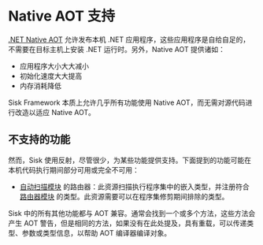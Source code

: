 # Native AOT 支持

[.NET Native AOT](https://learn.microsoft.com/en-us/dotnet/core/deploying/native-aot/) 允许发布本机 .NET 应用程序，这些应用程序是自给自足的，不需要在目标主机上安装 .NET 运行时。另外，Native AOT 提供诸如：

- 应用程序大小大大减小
- 初始化速度大大提高
- 内存消耗降低

Sisk Framework 本质上允许几乎所有功能使用 Native AOT，而无需对源代码进行改造以适应 Native AOT。

## 不支持的功能

然而，Sisk 使用反射，尽管很少，为某些功能提供支持。下面提到的功能可能在本机代码执行期间部分可用或完全不可用：

- [自动扫描模块](/api/Sisk.Core.Routing.Router.AutoScanModules) 的路由器：此资源扫描执行程序集中的嵌入类型，并注册符合 [路由器模块](/docs/cn/fundamentals/routing) 的类型。此资源需要可以在程序集修剪期间排除的类型。

Sisk 中的所有其他功能都与 AOT 兼容。通常会找到一个或多个方法，这些方法会产生 AOT 警告，但是相同的方法，如果没有在此处提及，具有重载，可以传递类型、参数或类型信息，以帮助 AOT 编译器编译对象。